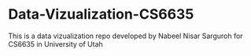 # Data-Vizualization-CS6635
This is a data vizualization repo developed by Nabeel Nisar Sarguroh for CS6635 in University of Utah
